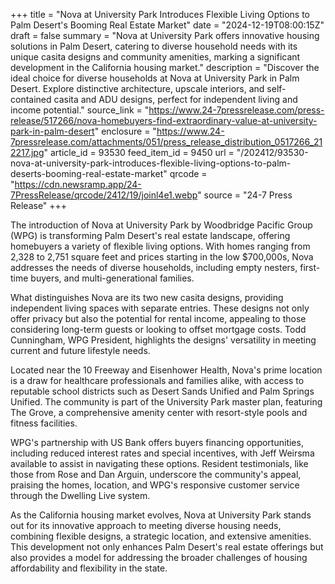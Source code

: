 +++
title = "Nova at University Park Introduces Flexible Living Options to Palm Desert's Booming Real Estate Market"
date = "2024-12-19T08:00:15Z"
draft = false
summary = "Nova at University Park offers innovative housing solutions in Palm Desert, catering to diverse household needs with its unique casita designs and community amenities, marking a significant development in the California housing market."
description = "Discover the ideal choice for diverse households at Nova at University Park in Palm Desert. Explore distinctive architecture, upscale interiors, and self-contained casita and ADU designs, perfect for independent living and income potential."
source_link = "https://www.24-7pressrelease.com/press-release/517266/nova-homebuyers-find-extraordinary-value-at-university-park-in-palm-desert"
enclosure = "https://www.24-7pressrelease.com/attachments/051/press_release_distribution_0517266_212217.jpg"
article_id = 93530
feed_item_id = 9450
url = "/202412/93530-nova-at-university-park-introduces-flexible-living-options-to-palm-deserts-booming-real-estate-market"
qrcode = "https://cdn.newsramp.app/24-7PressRelease/qrcode/2412/19/joinl4e1.webp"
source = "24-7 Press Release"
+++

<p>The introduction of Nova at University Park by Woodbridge Pacific Group (WPG) is transforming Palm Desert's real estate landscape, offering homebuyers a variety of flexible living options. With homes ranging from 2,328 to 2,751 square feet and prices starting in the low $700,000s, Nova addresses the needs of diverse households, including empty nesters, first-time buyers, and multi-generational families.</p><p>What distinguishes Nova are its two new casita designs, providing independent living spaces with separate entries. These designs not only offer privacy but also the potential for rental income, appealing to those considering long-term guests or looking to offset mortgage costs. Todd Cunningham, WPG President, highlights the designs' versatility in meeting current and future lifestyle needs.</p><p>Located near the 10 Freeway and Eisenhower Health, Nova's prime location is a draw for healthcare professionals and families alike, with access to reputable school districts such as Desert Sands Unified and Palm Springs Unified. The community is part of the University Park master plan, featuring The Grove, a comprehensive amenity center with resort-style pools and fitness facilities.</p><p>WPG's partnership with US Bank offers buyers financing opportunities, including reduced interest rates and special incentives, with Jeff Weirsma available to assist in navigating these options. Resident testimonials, like those from Rose and Dan Arguin, underscore the community's appeal, praising the homes, location, and WPG's responsive customer service through the Dwelling Live system.</p><p>As the California housing market evolves, Nova at University Park stands out for its innovative approach to meeting diverse housing needs, combining flexible designs, a strategic location, and extensive amenities. This development not only enhances Palm Desert's real estate offerings but also provides a model for addressing the broader challenges of housing affordability and flexibility in the state.</p>